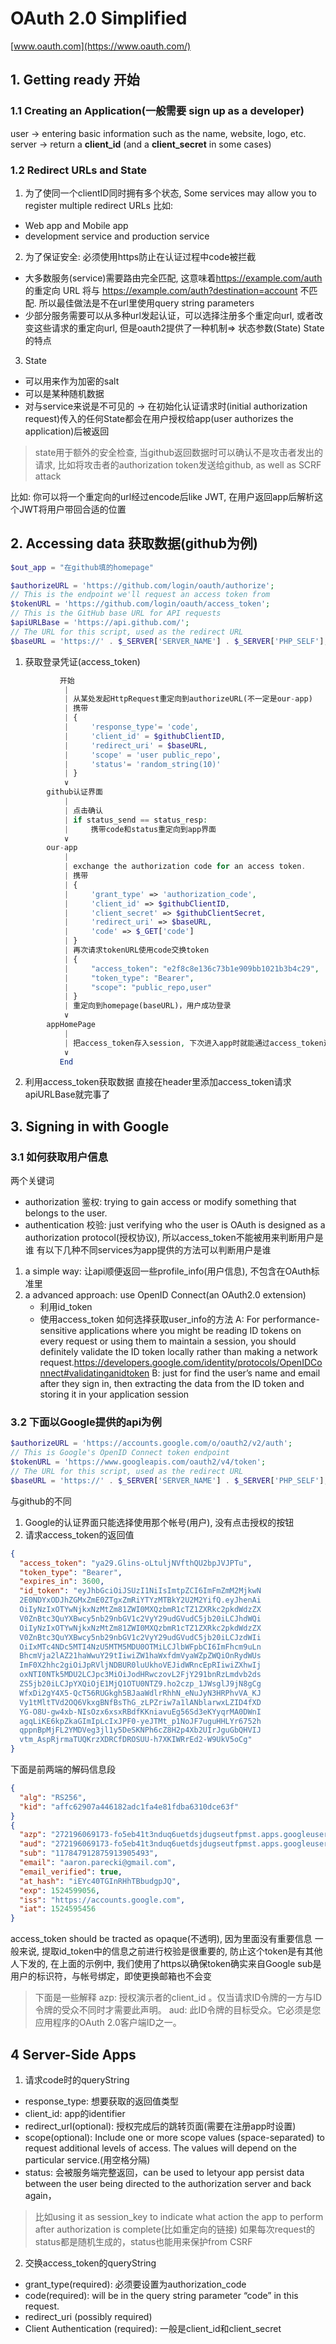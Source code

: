 
# OAuth 2.0 Simplified

[www.oauth.com](https://www.oauth.com/)

## 1. Getting ready 开始

### 1.1 Creating an Application(一般需要 sign up as a developer)

user -> entering basic information such as the name, website, logo, etc.
server -> return a **client_id** (and a **client_secret** in some cases)

### 1.2 Redirect URLs and State

1. 为了使同一个clientID同时拥有多个状态, Some services may allow you to register multiple redirect URLs
比如:

- Web app and Mobile app
- development service and production service

2. 为了保证安全: 必须使用https防止在认证过程中code被拦截

- 大多数服务(service)需要路由完全匹配, 这意味着<https://example.com/auth> 的重定向 URL 将与 <https://example.com/auth?destination=account> 不匹配. 所以最佳做法是不在url里使用query string parameters
- 少部分服务需要可以从多种url发起认证，可以选择注册多个重定向url, 或者改变这些请求的重定向url, 但是oauth2提供了一种机制=> 状态参数(State)
State的特点

3. State

- 可以用来作为加密的salt
- 可以是某种随机数据
- 对与service来说是不可见的 -> 在初始化认证请求时(initial authorization request)传入的任何State都会在用户授权给app(user authorizes the application)后被返回

> state用于额外的安全检查, 当github返回数据时可以确认不是攻击者发出的请求, 比如将攻击者的authorization token发送给github, as well as SCRF attack

比如: 你可以将一个重定向的url经过encode后like JWT, 在用户返回app后解析这个JWT将用户带回合适的位置

## 2. Accessing data 获取数据(github为例)

```php
$out_app = "在github填的homepage"

$authorizeURL = 'https://github.com/login/oauth/authorize';
// This is the endpoint we'll request an access token from
$tokenURL = 'https://github.com/login/oauth/access_token';
// This is the GitHub base URL for API requests
$apiURLBase = 'https://api.github.com/';
// The URL for this script, used as the redirect URL
$baseURL = 'https://' . $_SERVER['SERVER_NAME'] . $_SERVER['PHP_SELF'];
```

1. 获取登录凭证(access_token)

```php
           开始
            |
            | 从某处发起HttpRequest重定向到authorizeURL(不一定是our-app)
            | 携带
            | {
            |     'response_type'= 'code',
            |     'client_id' = $githubClientID,
            |     'redirect_uri' = $baseURL,
            |     'scope' = 'user public_repo',
            |     'status'= 'random_string(10)'
            | }
            ∨
        github认证界面
            |
            | 点击确认
            | if status_send == status_resp:
            |     携带code和status重定向到app界面
            ∨
        our-app
            |
            | exchange the authorization code for an access token.
            | 携带
            | {
            |     'grant_type' => 'authorization_code',
            |     'client_id' => $githubClientID,
            |     'client_secret' => $githubClientSecret,
            |     'redirect_uri' => $baseURL,
            |     'code' => $_GET['code']
            | }
            | 再次请求tokenURL使用code交换token
            | {
            |     "access_token": "e2f8c8e136c73b1e909bb1021b3b4c29",
            |     "token_type": "Bearer",
            |     "scope": "public_repo,user"
            | }
            | 重定向到homepage(baseURL)，用户成功登录
            ∨
        appHomePage
            |
            | 把access_token存入session, 下次进入app时就能通过access_token进入登录成功后的界面
            ∨
           End
```

2. 利用access_token获取数据
直接在header里添加access_token请求apiURLBase就完事了

## 3. Signing in with Google

### 3.1 如何获取用户信息

两个关键词

- authorization 鉴权: trying to gain access or modify something that belongs to the user.
- authentication 校验: just verifying who the user is
OAuth is designed as a authorization protocol(授权协议), 所以access_token不能被用来判断用户是谁
有以下几种不同services为app提供的方法可以判断用户是谁

1. a simple way: 让api顺便返回一些profile_info(用户信息), 不包含在OAuth标准里
2. a advanced approach: use OpenID Connect(an OAuth2.0 extension)
    - 利用id_token
    - 使用access_token
如何选择获取user_info的方法
A: For performance-sensitive applications where you might be reading ID tokens on every request or using them to maintain a session, you should definitely validate the ID token locally rather than making a network request.<https://developers.google.com/identity/protocols/OpenIDConnect#validatinganidtoken>
B: just for find the user’s name and email after they sign in, then extracting the data from the ID token and storing it in your application session

### 3.2 下面以Google提供的api为例

```php
$authorizeURL = 'https://accounts.google.com/o/oauth2/v2/auth';
// This is Google's OpenID Connect token endpoint
$tokenURL = 'https://www.googleapis.com/oauth2/v4/token';
// The URL for this script, used as the redirect URL
$baseURL = 'https://' . $_SERVER['SERVER_NAME'] . $_SERVER['PHP_SELF'];
```

与github的不同

1. Google的认证界面只能选择使用那个帐号(用户), 没有点击授权的按钮
2. 请求access_token的返回值

```json
{
  "access_token": "ya29.Glins-oLtuljNVfthQU2bpJVJPTu",
  "token_type": "Bearer",
  "expires_in": 3600,
  "id_token": "eyJhbGciOiJSUzI1NiIsImtpZCI6ImFmZmM2MjkwN
  2E0NDYxODJhZGMxZmE0ZTgxZmRiYTYzMTBkY2U2M2YifQ.eyJhenAi
  OiIyNzIxOTYwNjkxNzMtZm81ZWI0MXQzbmR1cTZ1ZXRkc2pkdWdzZX
  V0ZnBtc3QuYXBwcy5nb29nbGV1c2VyY29udGVudC5jb20iLCJhdWQi
  OiIyNzIxOTYwNjkxNzMtZm81ZWI0MXQzbmR1cTZ1ZXRkc2pkdWdzZX
  V0ZnBtc3QuYXBwcy5nb29nbGV1c2VyY29udGVudC5jb20iLCJzdWIi
  OiIxMTc4NDc5MTI4NzU5MTM5MDU0OTMiLCJlbWFpbCI6ImFhcm9uLn
  BhcmVja2lAZ21haWwuY29tIiwiZW1haWxfdmVyaWZpZWQiOnRydWUs
  ImF0X2hhc2giOiJpRVljNDBUR0luUkhoVEJidWRncEpRIiwiZXhwIj
  oxNTI0NTk5MDU2LCJpc3MiOiJodHRwczovL2FjY291bnRzLmdvb2ds
  ZS5jb20iLCJpYXQiOjE1MjQ1OTU0NTZ9.ho2czp_1JWsglJ9jN8gCg
  WfxDi2gY4X5-QcT56RUGkgh5BJaaWdlrRhhN_eNuJyN3HRPhvVA_KJ
  Vy1tMltTVd2OQ6VkxgBNfBsThG_zLPZriw7a1lANblarwxLZID4fXD
  YG-O8U-gw4xb-NIsOzx6xsxRBdfKKniavuEg56Sd3eKYyqrMA0DWnI
  agqLiKE6kpZkaGImIpLcIxJPF0-yeJTMt_p1NoJF7uguHHLYr6752h
  qppnBpMjFL2YMDVeg3jl1y5DeSKNPh6cZ8H2p4Xb2UIrJguGbQHVIJ
  vtm_AspRjrmaTUQKrzXDRCfDROSUU-h7XKIWRrEd2-W9UkV5oCg"
}
```

下面是前两端的解码信息段

```json
{
  "alg": "RS256",
  "kid": "affc62907a446182adc1fa4e81fdba6310dce63f"
}
{
  "azp": "272196069173-fo5eb41t3nduq6uetdsjdugseutfpmst.apps.googleusercontent.com",
  "aud": "272196069173-fo5eb41t3nduq6uetdsjdugseutfpmst.apps.googleusercontent.com",
  "sub": "117847912875913905493",
  "email": "aaron.parecki@gmail.com",
  "email_verified": true,
  "at_hash": "iEYc40TGInRHhTBbudgpJQ",
  "exp": 1524599056,
  "iss": "https://accounts.google.com",
  "iat": 1524595456
}
```

access_token should be tracted as opaque(不透明), 因为里面没有重要信息
一般来说, 提取id_token中的信息之前进行校验是很重要的, 防止这个token是有其他人下发的, 在上面的示例中, 我们使用了https以确保token确实来自Google
sub是用户的标识符，与帐号绑定，即使更换邮箱也不会变
> 下面是一些解释
> azp: 授权演示者的client_id 。仅当请求ID令牌的一方与ID令牌的受众不同时才需要此声明。
> aud: 此ID令牌的目标受众。它必须是您应用程序的OAuth 2.0客户端ID之一。

## 4 Server-Side Apps

1. 请求code时的queryString

- response_type: 想要获取的返回值类型
- client_id: app的identifier
- redirect_url(optional): 授权完成后的跳转页面(需要在注册app时设置)
- scope(optional): Include one or more scope values (space-separated) to request additional levels of access. The values will depend on the particular service.(用空格分隔)
- status: 会被服务端完整返回，can be used to letyour app persist data between the user being directed to the authorization server and back again，

>比如using it as session_key to indicate what action the app to perform after authorization is complete(比如重定向的链接)
> 如果每次request的status都是随机生成的，status也能用来保护from CSRF

2. 交换access_token的queryString

- grant_type(required): 必须要设置为authorization_code
- code(required):  will be in the query string parameter “code” in this request.
- redirect_uri (possibly required)
- Client Authentication (required): 一般是client_id和client_secret

